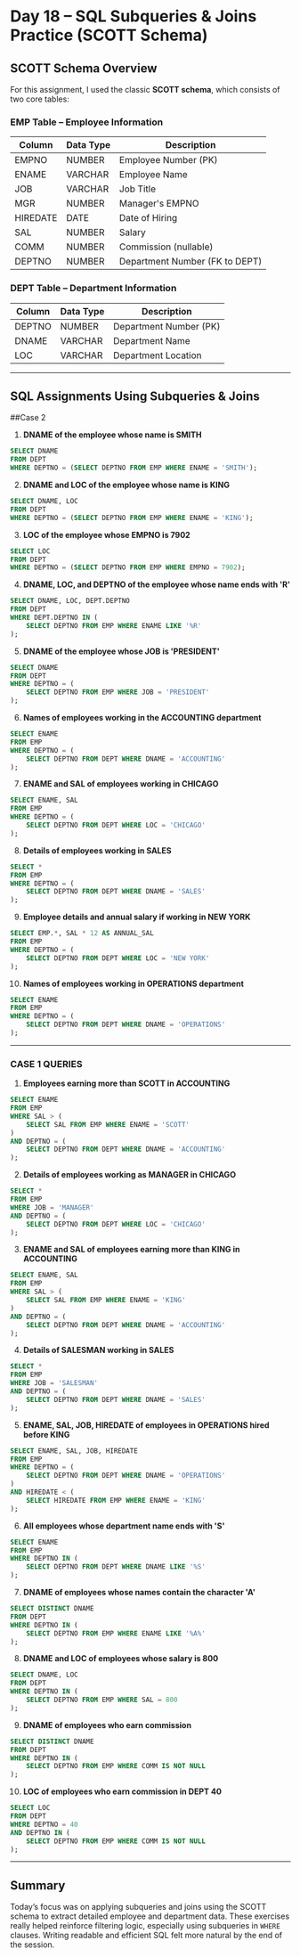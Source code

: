 # Day 18 – SQL Subqueries & Joins Practice (SCOTT Schema)

##  SCOTT Schema Overview

For this assignment, I used the classic **SCOTT schema**, which consists of two core tables:

### EMP Table – Employee Information

| Column   | Data Type | Description                   |
|----------|-----------|-------------------------------|
| EMPNO    | NUMBER    | Employee Number (PK)          |
| ENAME    | VARCHAR   | Employee Name                 |
| JOB      | VARCHAR   | Job Title                     |
| MGR      | NUMBER    | Manager's EMPNO               |
| HIREDATE | DATE      | Date of Hiring                |
| SAL      | NUMBER    | Salary                        |
| COMM     | NUMBER    | Commission (nullable)         |
| DEPTNO   | NUMBER    | Department Number (FK to DEPT)|

### DEPT Table – Department Information

| Column | Data Type | Description             |
|--------|-----------|-------------------------|
| DEPTNO | NUMBER    | Department Number (PK)  |
| DNAME  | VARCHAR   | Department Name         |
| LOC    | VARCHAR   | Department Location     |

---

##  SQL Assignments Using Subqueries & Joins

##Case 2

1. **DNAME of the employee whose name is SMITH**
```sql
SELECT DNAME
FROM DEPT
WHERE DEPTNO = (SELECT DEPTNO FROM EMP WHERE ENAME = 'SMITH');
````

2. **DNAME and LOC of the employee whose name is KING**

```sql
SELECT DNAME, LOC
FROM DEPT
WHERE DEPTNO = (SELECT DEPTNO FROM EMP WHERE ENAME = 'KING');
```

3. **LOC of the employee whose EMPNO is 7902**

```sql
SELECT LOC
FROM DEPT
WHERE DEPTNO = (SELECT DEPTNO FROM EMP WHERE EMPNO = 7902);
```

4. **DNAME, LOC, and DEPTNO of the employee whose name ends with 'R'**

```sql
SELECT DNAME, LOC, DEPT.DEPTNO
FROM DEPT
WHERE DEPT.DEPTNO IN (
    SELECT DEPTNO FROM EMP WHERE ENAME LIKE '%R'
);
```

5. **DNAME of the employee whose JOB is 'PRESIDENT'**

```sql
SELECT DNAME
FROM DEPT
WHERE DEPTNO = (
    SELECT DEPTNO FROM EMP WHERE JOB = 'PRESIDENT'
);
```

6. **Names of employees working in the ACCOUNTING department**

```sql
SELECT ENAME
FROM EMP
WHERE DEPTNO = (
    SELECT DEPTNO FROM DEPT WHERE DNAME = 'ACCOUNTING'
);
```

7. **ENAME and SAL of employees working in CHICAGO**

```sql
SELECT ENAME, SAL
FROM EMP
WHERE DEPTNO = (
    SELECT DEPTNO FROM DEPT WHERE LOC = 'CHICAGO'
);
```

8. **Details of employees working in SALES**

```sql
SELECT *
FROM EMP
WHERE DEPTNO = (
    SELECT DEPTNO FROM DEPT WHERE DNAME = 'SALES'
);
```

9. **Employee details and annual salary if working in NEW YORK**

```sql
SELECT EMP.*, SAL * 12 AS ANNUAL_SAL
FROM EMP
WHERE DEPTNO = (
    SELECT DEPTNO FROM DEPT WHERE LOC = 'NEW YORK'
);
```

10. **Names of employees working in OPERATIONS department**

```sql
SELECT ENAME
FROM EMP
WHERE DEPTNO = (
    SELECT DEPTNO FROM DEPT WHERE DNAME = 'OPERATIONS'
);
```

---

### CASE 1 QUERIES

1. **Employees earning more than SCOTT in ACCOUNTING**

```sql
SELECT ENAME
FROM EMP
WHERE SAL > (
    SELECT SAL FROM EMP WHERE ENAME = 'SCOTT'
)
AND DEPTNO = (
    SELECT DEPTNO FROM DEPT WHERE DNAME = 'ACCOUNTING'
);
```

2. **Details of employees working as MANAGER in CHICAGO**

```sql
SELECT *
FROM EMP
WHERE JOB = 'MANAGER'
AND DEPTNO = (
    SELECT DEPTNO FROM DEPT WHERE LOC = 'CHICAGO'
);
```

3. **ENAME and SAL of employees earning more than KING in ACCOUNTING**

```sql
SELECT ENAME, SAL
FROM EMP
WHERE SAL > (
    SELECT SAL FROM EMP WHERE ENAME = 'KING'
)
AND DEPTNO = (
    SELECT DEPTNO FROM DEPT WHERE DNAME = 'ACCOUNTING'
);
```

4. **Details of SALESMAN working in SALES**

```sql
SELECT *
FROM EMP
WHERE JOB = 'SALESMAN'
AND DEPTNO = (
    SELECT DEPTNO FROM DEPT WHERE DNAME = 'SALES'
);
```

5. **ENAME, SAL, JOB, HIREDATE of employees in OPERATIONS hired before KING**

```sql
SELECT ENAME, SAL, JOB, HIREDATE
FROM EMP
WHERE DEPTNO = (
    SELECT DEPTNO FROM DEPT WHERE DNAME = 'OPERATIONS'
)
AND HIREDATE < (
    SELECT HIREDATE FROM EMP WHERE ENAME = 'KING'
);
```

6. **All employees whose department name ends with 'S'**

```sql
SELECT ENAME
FROM EMP
WHERE DEPTNO IN (
    SELECT DEPTNO FROM DEPT WHERE DNAME LIKE '%S'
);
```

7. **DNAME of employees whose names contain the character 'A'**

```sql
SELECT DISTINCT DNAME
FROM DEPT
WHERE DEPTNO IN (
    SELECT DEPTNO FROM EMP WHERE ENAME LIKE '%A%'
);
```

8. **DNAME and LOC of employees whose salary is 800**

```sql
SELECT DNAME, LOC
FROM DEPT
WHERE DEPTNO IN (
    SELECT DEPTNO FROM EMP WHERE SAL = 800
);
```

9. **DNAME of employees who earn commission**

```sql
SELECT DISTINCT DNAME
FROM DEPT
WHERE DEPTNO IN (
    SELECT DEPTNO FROM EMP WHERE COMM IS NOT NULL
);
```

10. **LOC of employees who earn commission in DEPT 40**

```sql
SELECT LOC
FROM DEPT
WHERE DEPTNO = 40
AND DEPTNO IN (
    SELECT DEPTNO FROM EMP WHERE COMM IS NOT NULL
);
```

---

##  Summary

Today’s focus was on applying subqueries and joins using the SCOTT schema to extract detailed employee and department data. These exercises really helped reinforce filtering logic, especially using subqueries in `WHERE` clauses. Writing readable and efficient SQL felt more natural by the end of the session.


